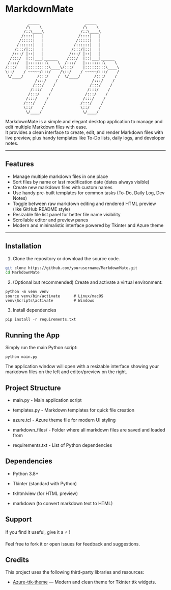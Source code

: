 # MarkdownMate

```
          _____                    _____          
         /\    \                  /\    \         
        /::\____\                /::\____\        
       /::::|   |               /::::|   |        
      /:::::|   |              /:::::|   |        
     /::::::|   |             /::::::|   |        
    /:::/|::|   |            /:::/|::|   |        
   /:::/ |::|   |           /:::/ |::|   |        
  /:::/  |::|___|______    /:::/  |::|___|______  
 /:::/   |::::::::\    \  /:::/   |::::::::\    \ 
/:::/    |:::::::::\____\/:::/    |:::::::::\____\
\::/    / ~~~~~/:::/    /\::/    / ~~~~~/:::/    /
 \/____/      /:::/    /  \/____/      /:::/    / 
             /:::/    /               /:::/    /  
            /:::/    /               /:::/    /   
           /:::/    /               /:::/    /    
          /:::/    /               /:::/    /     
         /:::/    /               /:::/    /      
        /:::/    /               /:::/    /       
        \::/    /                \::/    /        
         \/____/                  \/____/         

```

MarkdownMate is a simple and elegant desktop application to manage and edit multiple Markdown files with ease.  
It provides a clean interface to create, edit, and render Markdown files with live preview, plus handy templates like To-Do lists, daily logs, and developer notes.

---

## Features

- Manage multiple markdown files in one place  
- Sort files by name or last modification date (dates always visible)  
- Create new markdown files with custom names  
- Use handy pre-built templates for common tasks (To-Do, Daily Log, Dev Notes)  
- Toggle between raw markdown editing and rendered HTML preview (like GitHub README style)  
- Resizable file list panel for better file name visibility  
- Scrollable editor and preview panes  
- Modern and minimalistic interface powered by Tkinter and Azure theme  

---

## Installation

1. Clone the repository or download the source code.

```bash
git clone https://github.com/yourusername/MarkdownMate.git
cd MarkdownMate
```
2. (Optional but recommended) Create and activate a virtual environment:
```
python -m venv venv
source venv/bin/activate      # Linux/macOS
venv\Scripts\activate         # Windows
```
3. Install dependencies
```
pip install -r requirements.txt
```

## Running the App 

Simply run the main Python script:

```
python main.py
```
The application window will open with a resizable interface showing your markdown files on the left and editor/preview on the right.

## Project Structure
-  main.py - Main application script

-  templates.py - Markdown templates for quick file creation

-  azure.tcl - Azure theme file for modern UI styling

-  markdown_files/ - Folder where all markdown files are saved and loaded from

-  requirements.txt - List of Python dependencies

## Dependencies
-  Python 3.8+

-  Tkinter (standard with Python)

-  tkhtmlview (for HTML preview)

-  markdown (to convert markdown text to HTML)

## Support

If you find it useful, give it a ⭐ !

Feel free to fork it or open issues for feedback and suggestions.

## Credits

This project uses the following third-party libraries and resources:

- [Azure-ttk-theme](https://github.com/rdbende/Azure-ttk-theme) — Modern and clean theme for Tkinter ttk widgets.




